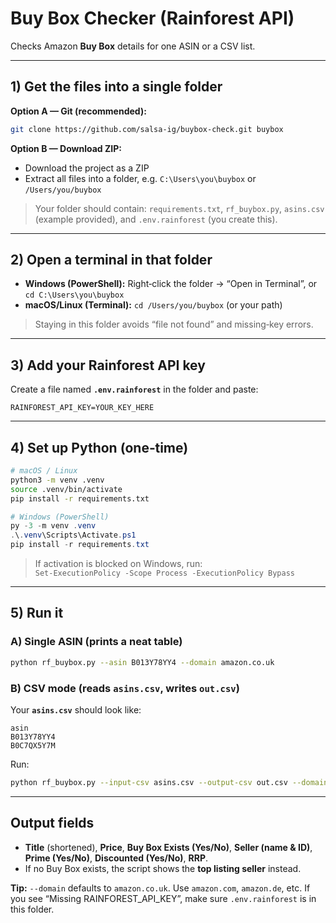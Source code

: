 # Buy Box Checker (Rainforest API)

Checks Amazon **Buy Box** details for one ASIN or a CSV list.

---

## 1) Get the files into a single folder
**Option A — Git (recommended):**
```bash
git clone https://github.com/salsa-ig/buybox-check.git buybox
```
**Option B — Download ZIP:**
- Download the project as a ZIP
- Extract all files into a folder, e.g. `C:\Users\you\buybox` or `/Users/you/buybox`

> Your folder should contain: `requirements.txt`, `rf_buybox.py`, `asins.csv` (example provided), and `.env.rainforest` (you create this).

---

## 2) Open a terminal **in that folder**
- **Windows (PowerShell):** Right‑click the folder → “Open in Terminal”, or `cd C:\Users\you\buybox`
- **macOS/Linux (Terminal):** `cd /Users/you/buybox` (or your path)

> Staying in this folder avoids “file not found” and missing‑key errors.

---

## 3) Add your Rainforest API key
Create a file named **`.env.rainforest`** in the folder and paste:
```
RAINFOREST_API_KEY=YOUR_KEY_HERE
```

---

## 4) Set up Python (one‑time)
```bash
# macOS / Linux
python3 -m venv .venv
source .venv/bin/activate
pip install -r requirements.txt
```

```powershell
# Windows (PowerShell)
py -3 -m venv .venv
.\.venv\Scripts\Activate.ps1
pip install -r requirements.txt
```
> If activation is blocked on Windows, run:  
> `Set-ExecutionPolicy -Scope Process -ExecutionPolicy Bypass`

---

## 5) Run it

### A) Single ASIN (prints a neat table)
```bash
python rf_buybox.py --asin B013Y78YY4 --domain amazon.co.uk
```

### B) CSV mode (reads `asins.csv`, writes `out.csv`)
Your **`asins.csv`** should look like:
```csv
asin
B013Y78YY4
B0C7QX5Y7M
```
Run:
```bash
python rf_buybox.py --input-csv asins.csv --output-csv out.csv --domain amazon.co.uk --workers 5
```

---

## Output fields
- **Title** (shortened), **Price**, **Buy Box Exists (Yes/No)**, **Seller (name & ID)**, **Prime (Yes/No)**, **Discounted (Yes/No)**, **RRP**.  
- If no Buy Box exists, the script shows the **top listing seller** instead.

**Tip:** `--domain` defaults to `amazon.co.uk`. Use `amazon.com`, `amazon.de`, etc. If you see “Missing RAINFOREST_API_KEY”, make sure `.env.rainforest` is in this folder.
